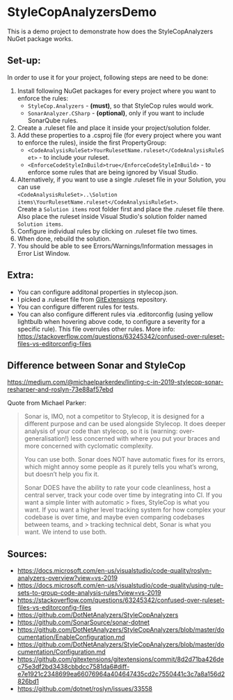 # StyleCopAnalyzersDemo

This is a demo project to demonstrate how does the StyleCopAnalyzers NuGet package works.

## Set-up:

In order to use it for your project, following steps are need to be done:

1. Install following NuGet packages for every project where you want to enforce the rules:
   -  ```StyleCop.Analyzers``` - **(must)**, so that StyleCop rules would work.
   -  ```SonarAnalyzer.CSharp``` - **(optional)**, only if you want to include SonarQube rules.
2. Create a .ruleset file and place it inside your project/solution folder.
3. Add these properties to a .csproj file (for every project where you want to enforce the rules), inside the first PropertyGroup: 
   - ```<CodeAnalysisRuleSet>YourRulesetName.ruleset</CodeAnalysisRuleSet>``` - to include your ruleset.
   - ```<EnforceCodeStyleInBuild>true</EnforceCodeStyleInBuild>``` - to enforce some rules that are being ignored by Visual Studio.
4. Alternatively, if you want to use a single .ruleset file in your Solution, you can use<br>
   ```<CodeAnalysisRuleSet>..\Solution items\YourRulesetName.ruleset</CodeAnalysisRuleSet>```. <br>
   Create a ```Solution items``` root folder first and place the .ruleset file there.<br>
   Also place the ruleset inside Visual Studio's solution folder named ```Solution items```.
5. Configure individual rules by clicking on .ruleset file two times.
6. When done, rebuild the solution.
7. You should be able to see Errors/Warnings/Information messages in Error List Window.

## Extra:
- You can configure additonal properties in stylecop.json.
- I picked a .ruleset file from [GitExtensions](https://github.com/gitextensions/gitextensions) repository.
- You can configure different rules for tests.
- You can also configure different rules via .editorconfig (using yellow lightbulb when hovering above code, to configure a severity for a specific rule). This file overrules other rules. More info: https://stackoverflow.com/questions/63245342/confused-over-ruleset-files-vs-editorconfig-files

## Difference between Sonar and StyleCop

https://medium.com/@michaelparkerdev/linting-c-in-2019-stylecop-sonar-resharper-and-roslyn-73e88af57ebd

Quote from Michael Parker:
> Sonar is, IMO, not a competitor to Stylecop, it is designed for a different purpose and can be used alongside Stylecop. It does deeper analysis of your code than stylecop, so it is (warning: over-generalisation!) less concerned with where you put your braces and more concerned with cyclomatic complexity. 
> 
> You can use both.
Sonar does NOT have automatic fixes for its errors, which might annoy some people as it purely tells you what’s wrong, but doesn’t help you fix it.
>
> Sonar DOES have the ability to rate your code cleanliness, host a central server, track your code over time by integrating into CI. If you want a simple linter with automatic > fixes, StyleCop is what you want. If you want a higher level tracking system for how complex your codebase is over time, and maybe even comparing codebases between teams, and > tracking technical debt, Sonar is what you want. We intend to use both.


## Sources:
- https://docs.microsoft.com/en-us/visualstudio/code-quality/roslyn-analyzers-overview?view=vs-2019
- https://docs.microsoft.com/en-us/visualstudio/code-quality/using-rule-sets-to-group-code-analysis-rules?view=vs-2019
- https://stackoverflow.com/questions/63245342/confused-over-ruleset-files-vs-editorconfig-files
- https://github.com/DotNetAnalyzers/StyleCopAnalyzers
- https://github.com/SonarSource/sonar-dotnet
- https://github.com/DotNetAnalyzers/StyleCopAnalyzers/blob/master/documentation/EnableConfiguration.md
- https://github.com/DotNetAnalyzers/StyleCopAnalyzers/blob/master/documentation/Configuration.md
- https://github.com/gitextensions/gitextensions/commit/8d2d71ba426dec75e3df2bd3438cbbdcc7581da6#diff-e7e1921c2348699ea66076964a404647435cd2c7550441c3c7a8a156d2826bd1
- https://github.com/dotnet/roslyn/issues/33558
